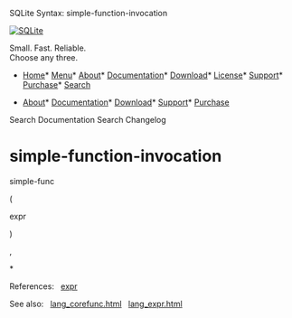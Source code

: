




SQLite Syntax: simple\-function\-invocation




[![SQLite](../images/sqlite370_banner.gif)](../index.html)


Small. Fast. Reliable.  
Choose any three.


* [Home](../index.html)* [Menu](javascript:void(0))* [About](../about.html)* [Documentation](../docs.html)* [Download](../download.html)* [License](../copyright.html)* [Support](../support.html)* [Purchase](../prosupport.html)* [Search](javascript:void(0))




* [About](../about.html)* [Documentation](../docs.html)* [Download](../download.html)* [Support](../support.html)* [Purchase](../prosupport.html)






Search Documentation
Search Changelog







# simple\-function\-invocation








simple\-func



(



expr



)




,







\*




  

  

References:   [expr](./expr.html)  

See also:   [lang\_corefunc.html](../lang_corefunc.html)   [lang\_expr.html](../lang_expr.html)


